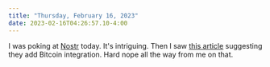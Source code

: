 ```yaml
---
title: "Thursday, February 16, 2023"
date: 2023-02-16T04:26:57.10-4:00
---
```


I was poking at [Nostr](https://github.com/nostr-protocol/nostr) today. It's intriguing. Then I saw [this article](https://bitcoinmagazine.com/culture/nostr-and-bitcoin-can-change-social-media) suggesting they add Bitcoin integration. Hard nope all the way from me on that.



